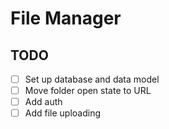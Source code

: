 # File Manager

## TODO

- [ ] Set up database and data model
- [ ] Move folder open state to URL
- [ ] Add auth
- [ ] Add file uploading
